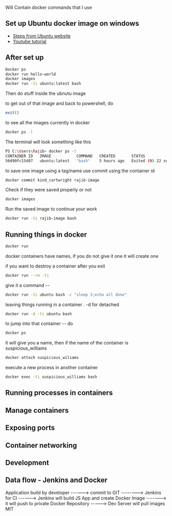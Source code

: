 
Will Contain docker commands that I use


## Set up Ubuntu docker image on windows

* [Steps from Ubuntu website](https://ubuntu.com/tutorials/windows-ubuntu-hyperv-containers#1-overview)
* [Youtube tutorial](https://www.youtube.com/watch?v=eZpLjKv9xvA)

## After set up
```sh
Docker ps
docker run hello-world
docker images
docker run -ti ubuntu:latest bash
```
Then do stuff inside the ubnutu image


to get out of that image and back to powershell, do 
```sh
exit()
```

to see all the images currently in docker
```sh
docker ps -l
```

The terminal will look something like this

```sh
PS C:\Users\Rajib> docker ps -l
CONTAINER ID   IMAGE           COMMAND   CREATED       STATUS                      PORTS     NAMES
56d90fc15d97   ubuntu:latest   "bash"    5 hours ago   Exited (0) 22 seconds ago             kind_cartwright
```

to save one image using a tag/name use commit using the container id

```sh
docker commit kind_cartwright rajib-image
```

Check if they were saved properly or not
```sh
docker images
```

Run the saved image to continue your work

```sh
docker run -ti rajib-image bash
```

## Running things in docker
```sh
docker run
```
docker containers have names, if you do not give it one it will create one

if you want to destroy a container after you exit
```sh
docker run --rm -ti
```
give it a command --
```sh
docker run -ti ubuntu bash -c "sleep 3;echo all done"
```

leaving things running in a container . -d for detached

```sh
docker run -d -ti ubuntu bash
```
to jump into that container -- do
```sh
docker ps
```
it will give you a name, then if the name of the container is suspicious_williams

```sh
docker attach suspicious_wiliams
```
execute a new process in another container
```sh
docker exec -ti suspicious_williams bash
```



## Running processes in containers

## Manage containers

## Exposing ports

## Container networking



## Development


## Data flow - Jenkins and Docker

Application build by developer ------> commit to GIT --------> Jenkins for CI ------> Jenkins will build JS App and create Docker Image -------> it will push to private Docker Repository -----> Dev Server will pull images
MIT

